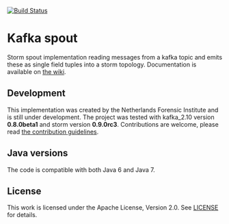 [![Build Status](https://travis-ci.org/HolmesNL/kafka-spout.png?branch=develop)](https://travis-ci.org/HolmesNL/kafka-spout)

Kafka spout
===========
Storm spout implementation reading messages from a kafka topic and emits these as single field tuples into a storm topology.
Documentation is available on [the wiki](https://github.com/HolmesNL/kafka-spout/wiki).

Development
-----------
This implementation was created by the Netherlands Forensic Institute and is still under development.
The project was tested with kafka_2.10 version **0.8.0beta1** and storm version **0.9.0rc3**.
Contributions are welcome, please read [the contribution guidelines](./CONTRIBUTING.md).

Java versions
-------------
The code is compatible with both Java 6 and Java 7.

License
-------
This work is licensed under the Apache License, Version 2.0.
See [LICENSE](./LICENSE) for details.
